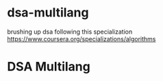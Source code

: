 # dsa-multilang
brushing up dsa following this specialization https://www.coursera.org/specializations/algorithms
# DSA Multilang
